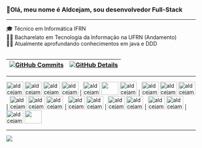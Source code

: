 ### 🙂Olá, meu nome é Aldcejam, sou desenvolvedor Full-Stack

  <hr/>
  🎓 Técnico em Informática IFRN <br>
  👨‍💻 Bacharelato em Tecnologia da Informação na UFRN (Andamento)<br>
  👨‍💻 Atualmente aprofundando conhecimentos em java e DDD
<div style="display: inline_block"><br> 
 
 | [![GitHub Commits](http://github-profile-summary-cards.vercel.app/api/cards/productive-time?username=Aldcejam&theme=dracula&utcOffset=-3)](https://github.com/vn7n24fzkq/github-profile-summary-cards) | [![GitHub Details](http://github-profile-summary-cards.vercel.app/api/cards/profile-details?username=Aldcejam&theme=dracula)](https://github.com/vn7n24fzkq/github-profile-summary-cards) |  
 | ----------- | ----------- |
  <hr/>
  
<div style="display: inline-block;">  
  <img width="45px" height="35px" src="https://cdn.jsdelivr.net/gh/devicons/devicon/icons/html5/html5-original.svg" alt="aldcejam_HTML5"/> 
  <img width="45px" height="35px" src="https://cdn.jsdelivr.net/gh/devicons/devicon/icons/css3/css3-original.svg" alt="aldcejam_CSS3"/>
  <img width="45px" height="35px" src="https://cdn.jsdelivr.net/gh/devicons/devicon/icons/javascript/javascript-plain.svg" alt="aldcejam_JavaScript" />
  <img width="45px" height="35px" src="https://cdn.jsdelivr.net/gh/devicons/devicon/icons/typescript/typescript-plain.svg" alt="aldcejam_TypeScript" />
  |
  <img width="45px" height="35px" src="https://cdn.jsdelivr.net/gh/devicons/devicon/icons/sass/sass-original.svg" alt="aldcejam_Sass"/>
  <img width="45px" height="35px" src="https://cdn.jsdelivr.net/gh/devicons/devicon@latest/icons/tailwindcss/tailwindcss-original.svg" />
  <img width="45px" height="35px" src="https://cdn.jsdelivr.net/gh/devicons/devicon/icons/materialui/materialui-original.svg" alt="aldcejam_Material-UI" />
  |
  <img width="45px" height="35px" src="https://cdn.jsdelivr.net/gh/devicons/devicon/icons/storybook/storybook-original.svg" alt="aldcejam_storybook" />
  <img width="45px" height="35px" src="https://cdn.jsdelivr.net/gh/devicons/devicon/icons/redux/redux-original.svg" alt="aldcejam_redux" />
  <img width="45px" height="35px" src="https://cdn.jsdelivr.net/gh/devicons/devicon/icons/jest/jest-plain.svg" alt="aldcejam_Jest" />
  |
  <img width="45px" height="35px" src="https://cdn.jsdelivr.net/gh/devicons/devicon/icons/angularjs/angularjs-plain.svg" alt="aldcejam_AngularJS" />
  <img width="45px" height="35px" src="https://cdn.jsdelivr.net/gh/devicons/devicon/icons/react/react-original.svg" alt="aldcejam_React" />
  <img width="45px" height="35px" src="https://cdn.jsdelivr.net/gh/devicons/devicon/icons/nextjs/nextjs-original.svg" alt="aldcejam_Next.js" />
  |
  <img width="45px" height="35px" src="https://cdn.jsdelivr.net/gh/devicons/devicon/icons/nodejs/nodejs-original.svg" alt="aldcejam_Node.js" />
  <img width="45px" height="35px" src="https://cdn.jsdelivr.net/gh/devicons/devicon/icons/express/express-original-wordmark.svg" alt="aldcejam_Express.js" /> 
  |
  <img width="45px" height="35px" src="https://cdn.jsdelivr.net/gh/devicons/devicon/icons/java/java-original-wordmark.svg" alt="aldcejam_Java" />
  <img width="45px" height="35px" src="https://cdn.jsdelivr.net/gh/devicons/devicon/icons/spring/spring-original.svg" alt="aldcejam_Spring" />
  |
  <img width="45px" height="35px" src="https://cdn.jsdelivr.net/gh/devicons/devicon/icons/mysql/mysql-original-wordmark.svg" alt="aldcejam_mysql"/>
  <img width="45px" height="35px" src="https://cdn.jsdelivr.net/gh/devicons/devicon/icons/postgresql/postgresql-original-wordmark.svg" alt="aldcejam_postgresql"/>
  |
  <img width="45px" height="35px" src="https://cdn.jsdelivr.net/gh/devicons/devicon/icons/docker/docker-original-wordmark.svg" alt="aldcejam_Docker" />  
  <img width="45px" height="35px" src="https://cdn.jsdelivr.net/gh/devicons/devicon/icons/linux/linux-original.svg" ald="aldcejam_Linux" />  
</div> 
 <hr style="border-color: #00ff00;"/>
 
 <div style="">
   <div align='left'>
<a height="150em" href="http://www.github.com/Aldcejam">
  <img src="https://github-readme-streak-stats.herokuapp.com/?user=Aldcejam&stroke=bd93f9&background=171717&ring=3382ed&fire=3382ed&currStreakNum=bd93f9&currStreakLabel=3382ed&sideNums=bd93f9&sideLabels=bd93f9&dates=bd93f9&hide_border=true" /></a>
</div>
 </div>


